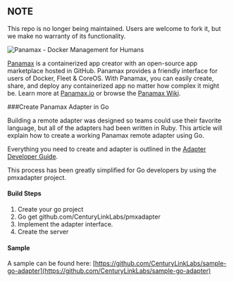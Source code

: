 ## NOTE

This repo is no longer being maintained. Users are welcome to fork it, but we make no warranty of its functionality.

![Panamax - Docker Management for Humans](http://panamax.ca.tier3.io/panamax_ui_wiki_screens/panamax_logo-title.png)

[Panamax](http://panamax.io) is a containerized app creator with an open-source app marketplace hosted in GitHub. Panamax provides a friendly interface for users of Docker, Fleet & CoreOS. With Panamax, you can easily create, share, and deploy any containerized app no matter how complex it might be. Learn more at [Panamax.io](http://panamax.io) or browse the [Panamax Wiki](https://github.com/CenturyLinkLabs/panamax-ui/wiki).

###Create Panamax Adapter in Go

Building a remote adapter was designed so teams could use their favorite language, but all of the adapters had been written in Ruby. This article will explain how to create a working Panamax remote adapter using Go.

Everything you need to create and adapter is outlined in the
[Adapter Developer Guide](https://github.com/CenturyLinkLabs/panamax-ui/wiki/Adapter-Developer's-Guide).

This process has been greatly simplified for Go developers by using the pmxadapter project.

#### Build Steps

1. Create your go project
2. Go get github.com/CenturyLinkLabs/pmxadapter
3. Implement the adapter interface.
4. Create the server

#### Sample
A sample can be found here: [https://github.com/CenturyLinkLabs/sample-go-adapter](https://github.com/CenturyLinkLabs/sample-go-adapter)


